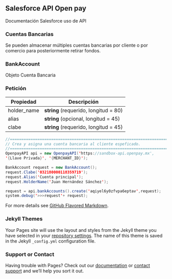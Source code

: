 ## Salesforce API Open pay

Documentación Salesforce uso de API 

### Cuentas Bancarias

Se pueden almacenar múltiples cuentas bancarias por cliente o por comercio para posteriormente retirar fondos.


### BankAccount  
Objeto Cuenta Bancaria

### Petición

Propiedad | Descripción
------------ | -------------
holder_name |	**string** (requerido, longitud = 80)
alias |	**string** (opcional, longitud = 45) 
clabe |**string** (requerido, longitud = 45)

```java
//======================================================================================================
// Crea y asigna una cuenta bancaria al cliente espeficado.
//======================================================================================================
OpenpayAPI api = new OpenpayAPI('https://sandbox-api.openpay.mx',
'{Llave Privada}', '{MERCHANT_ID}');

BankAccount request = new BankAccount();
request.Clabe('032180000118359719');
request.Alias('Cuenta principal');
request.HolderName('Juan Hernández Sánchez');

request = api.bankAccounts().create('aqiyel6y0zfvpa6eptav',request);
system.debug('>>>request'+ request);

```

For more details see [GitHub Flavored Markdown](https://guides.github.com/features/mastering-markdown/).

### Jekyll Themes

Your Pages site will use the layout and styles from the Jekyll theme you have selected in your [repository settings](https://github.com/JuliomOrtega/OPPAPISF1/settings/pages). The name of this theme is saved in the Jekyll `_config.yml` configuration file.

### Support or Contact

Having trouble with Pages? Check out our [documentation](https://docs.github.com/categories/github-pages-basics/) or [contact support](https://support.github.com/contact) and we’ll help you sort it out.
